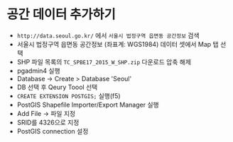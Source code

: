 # 공간 데이터 추가하기
- `http://data.seoul.go.kr/` 에서 `서울시 법정구역 읍면동 공간정보` 검색
- 서울시 법정구역 읍면동 공간정보 (좌표계: WGS1984) 데이터 셋에서 Map 탭 선택
- SHP 파일 목록의 `TC_SPBE17_2015_W_SHP.zip` 다운로드 압축 해제
- pgadmin4 실행
- Database -> Create > Database 'Seoul'
- DB 선택 후 Qeury Toool 선택
- `CREATE EXTENSION POSTGIS;` 실행(f5)
- PostGIS Shapefile Importer/Export Manager 실행
- Add File -> 파일 지정
- SRID를 4326으로 지정
- PostGIS connection 설정
